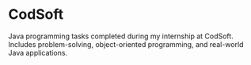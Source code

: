 # CodSoft
Java programming tasks completed during my internship at CodSoft. Includes problem-solving, object-oriented programming, and real-world Java applications.
